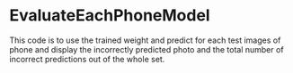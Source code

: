 # EvaluateEachPhoneModel
This code is to use the trained weight and predict for each test images of phone and display the incorrectly predicted photo and the total number of incorrect predictions out of the whole set.
